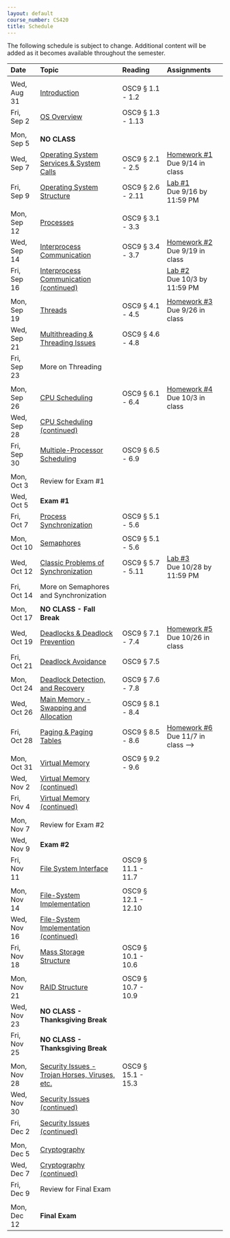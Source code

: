 ```yaml
---
layout: default
course_number: CS420
title: Schedule
---
```


The following schedule is subject to change.
Additional content will be added as it becomes available throughout the semester.

**Date**       |  **Topic**                                                                                        |  **Reading**          |  **Assignments**      
:--------------|:--------------------------------------------------------------------------------------------------|:----------------------|:----------------------
               |                                                                                                   |                       |
Wed, Aug 31    |  [Introduction](lectures/lecture1_introduction.pdf)                                               |  OSC9 § 1.1 - 1.2     |
Fri, Sep 2     |  [OS Overview](lectures/lecture2_os_overview.pdf)                                                 |  OSC9 § 1.3 - 1.13    |
               |                                                                                                   |                       |
Mon, Sep 5     |  **NO CLASS**                                                                                     |                       |
Wed, Sep 7     |  [Operating System Services & System Calls](lectures/lecture3_services_and_system_calls.pdf)      |  OSC9 § 2.1 - 2.5     |  [Homework #1](homework/Homework_Assignment_1.txt) <br> Due 9/14 in class <br>
Fri, Sep 9     |  [Operating System Structure](lectures/lecture4_operating_system_structure.pdf)                   |  OSC9 § 2.6 - 2.11    |  [Lab #1](labs/lab01.html) <br> Due 9/16 by 11:59 PM
               |                                                                                                   |                       |
Mon, Sep 12    |  [Processes](lectures/lecture5_processes.pdf)                                                     |  OSC9 § 3.1 - 3.3     |
Wed, Sep 14    |  [Interprocess Communication](lectures/lecture6a_interprocess_communication.pdf)                  |  OSC9 § 3.4 - 3.7     |  [Homework #2](homework/Homework_Assignment_2.txt) <br> Due 9/19 in class
Fri, Sep 16    |  [Interprocess Communication (continued)](lectures/lecture6b_client_server_communication.pdf)     |                       |  [Lab #2](labs/lab02.html) <br> Due 10/3 by 11:59 PM 
               |                                                                                                   |                       |
Mon, Sep 19    |  [Threads](lectures/lecture7_threads.pdf)                                                         |  OSC9 § 4.1 - 4.5     |  [Homework #3](homework/Homework_Assignment_3.txt) <br> Due 9/26 in class
Wed, Sep 21    |  [Multithreading & Threading Issues](lectures/lecture8_threading_issues.pdf)                      |  OSC9 § 4.6 - 4.8     |  
Fri, Sep 23    |  More on Threading                                                                                |                       |  
               |                                                                                                   |                       |
Mon, Sep 26    |  [CPU Scheduling](lectures/lecture9_cpu_scheduling.pdf)                                           |  OSC9 § 6.1 - 6.4     |  [Homework #4](homework/Homework_Assignment_4.txt) <br> Due 10/3 in class
Wed, Sep 28    |  [CPU Scheduling (continued)](lectures/lecture9_cpu_scheduling.pdf)                               |                       |
Fri, Sep 30    |  [Multiple-Processor Scheduling](lectures/lecture10_multiprocessor_scheduling.pdf)                |  OSC9 § 6.5 - 6.9     |
               |                                                                                                   |                       |
Mon, Oct 3     |  Review for Exam #1                                                                               |                       |
Wed, Oct 5     |  **Exam #1**                                                                                      |                       |
Fri, Oct 7     |  [Process Synchronization](lectures/lecture11_process_synchronization.pdf)                        |  OSC9 § 5.1 - 5.6     |
               |                                                                                                   |                       |
Mon, Oct 10    |  [Semaphores](lectures/lecture11_process_synchronization.pdf)                                     |  OSC9 § 5.1 - 5.6     |
Wed, Oct 12    |  [Classic Problems of Synchronization](lectures/lecture12_classic_synchronization_problems.pdf)   |  OSC9 § 5.7 - 5.11    |  [Lab #3](labs/lab03.html) <br> Due 10/28 by 11:59 PM
Fri, Oct 14    |  More on Semaphores and Synchronization                                                           |                       |
               |                                                                                                   |                       |
Mon, Oct 17    |  **NO CLASS - Fall Break**                                                                        |                       |
Wed, Oct 19    |  [Deadlocks & Deadlock Prevention](lectures/lecture13+14+15_deadlock.pdf)                         |  OSC9 § 7.1 - 7.4     |  [Homework #5](homework/Homework_Assignment_5.txt) <br> Due 10/26 in class
Fri, Oct 21    |  [Deadlock Avoidance](lectures/lecture13+14+15_deadlock.pdf)                                      |  OSC9 § 7.5           |
               |                                                                                                   |                       |
Mon, Oct 24    |  [Deadlock Detection, and Recovery](lectures/lecture13+14+15_deadlock.pdf)                        |  OSC9 § 7.6 - 7.8     |
Wed, Oct 26    |  [Main Memory - Swapping and Allocation](lectures/lecture16_main_memory.pdf)                      |  OSC9 § 8.1 - 8.4     |
Fri, Oct 28    |  [Paging & Paging Tables](lectures/lecture17_paging_and_page_tables.pdf)                          |  OSC9 § 8.5 - 8.6     |  [Homework #6](homework/Homework_Assignment_6.txt) <br> Due 11/7 in class -->
               |                                                                                                   |                       |
Mon, Oct 31    |  [Virtual Memory](lectures/lecture18_virtual_memory.pdf)                                          |  OSC9 § 9.2 - 9.6     |  
Wed, Nov 2     |  [Virtual Memory (continued)](lectures/lecture18_virtual_memory.pdf)                              |                       |            <!-- [Homework #7](homework/Homework_Assignment_7.txt) <br> Due 11/7 in class -->
Fri, Nov 4     |  [Virtual Memory (continued)](lectures/lecture18_virtual_memory.pdf)                              |                       |
               |                                                                                                   |                       |
Mon, Nov 7     |  Review for Exam #2                                                                               |                       |
Wed, Nov 9     |  **Exam #2**                                                                                      |                       |
Fri, Nov 11    |  [File System Interface](lectures/lecture19+20_file_system_interface.pdf)                         |  OSC9 § 11.1 - 11.7   |
               |                                                                                                   |                       |
Mon, Nov 14    |  [File-System Implementation](lectures/lecture20+21_file_system_implementation.pdf)               |  OSC9 § 12.1 - 12.10  |
Wed, Nov 16    |  [File-System Implementation (continued)](lectures/lecture20+21_file_system_implementation.pdf)   |                       |
Fri, Nov 18    |  [Mass Storage Structure](lectures/lecture22_mass_storage_structure.pdf)                          |  OSC9 § 10.1 - 10.6   |
               |                                                                                                   |                       |
Mon, Nov 21    |  [RAID Structure](lectures/lecture23_RAID.pdf)                                                    |  OSC9 § 10.7 - 10.9   |            <!-- [Homework #8](homework/Homework_Assignment_8.txt) <br> Due 12/?? in class -->
Wed, Nov 23    |  **NO CLASS - Thanksgiving Break**                                                                |                       |
Fri, Nov 25    |  **NO CLASS - Thanksgiving Break**                                                                |                       |
               |                                                                                                   |                       |
Mon, Nov 28    |  [Security Issues - Trojan Horses, Viruses, etc.](lectures/lecture26_security_issues.pdf)         |  OSC9 § 15.1 - 15.3   |
Wed, Nov 30    |  [Security Issues (continued)](lectures/lecture26_security_issues.pdf)                            |                       |
Fri, Dec 2     |  [Security Issues (continued)](lectures/lecture26_security_issues.pdf)                            |                       |
               |                                                                                                   |                       |
Mon, Dec 5     |  [Cryptography](lectures/lecture27_cryptography.pdf)                                              |                       |
Wed, Dec 7     |  [Cryptography (continued)](lectures/lecture27_cryptography.pdf)                                  |                       |
Fri, Dec 9     |  Review for Final Exam                                                                            |                       |
               |                                                                                                   |                       |
Mon, Dec 12    |  **Final Exam**                                                                                   |                       |



<!--
For Fall 2015
[Homework #1](homework/Homework_Assignment_1.txt) <br> Due 9/12 in class
[Homework #2](homework/Homework_Assignment_2.txt) <br> Due 9/19 in class
[Homework #3](homework/Homework_Assignment_3.txt) <br> Due 9/26 in class
[Homework #4](homework/Homework_Assignment_4.txt)
[Homework #5](homework/Homework_Assignment_5.txt) <br> Due 10/24 in class
[Homework #6](homework/Homework_Assignment_6.txt) <br> Due 11/3 in class
[Homework #7](homework/Homework_Assignment_7.txt) <br> Due 11/? in class
[Homework #8](homework/Homework_Assignment_8.txt) <br> Due 11/24 in class

[Lab #1](labs/lab01.html) <br> Due 9/14 in class
[Lab #2](labs/lab02.html) <br> Due 9/26 by 11:59 PM
[Lab #3](labs/lab03.html) <br> Due 10/31 by 11:59 PM
-->
